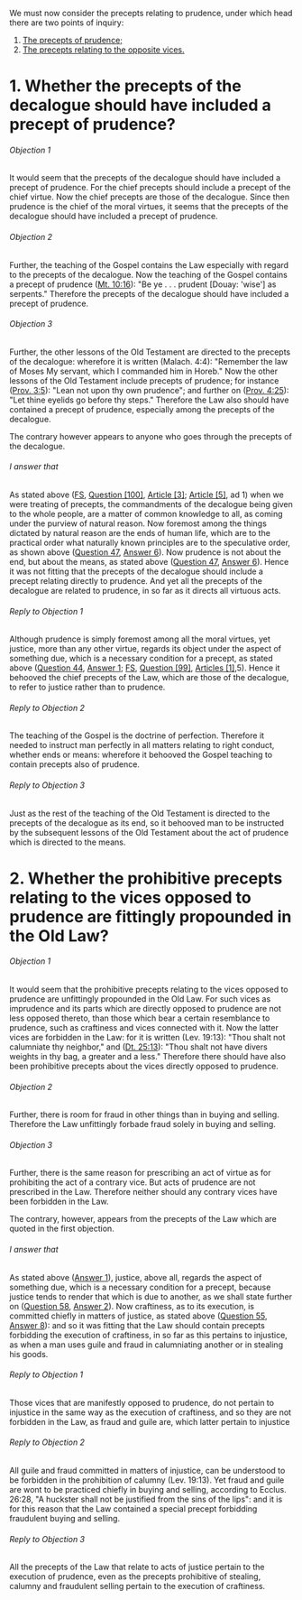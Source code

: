 We must now consider the precepts relating to prudence, under which head there are two points of inquiry:  

1. [ The precepts of prudence;](#1.%20Whether%20the%20precepts%20of%20the%20decalogue%20should%20have%20included%20a%20precept%20of%20prudence?)
2. [ The precepts relating to the opposite vices.](#2.%20Whether%20the%20prohibitive%20precepts%20relating%20to%20the%20vices%20opposed%20to%20prudence%20are%20fittingly%20propounded%20in%20the%20Old%20Law?)



# 1. Whether the precepts of the decalogue should have included a precept of prudence? 

###### Objection 1
It would seem that the precepts of the decalogue should have included a precept of prudence. For the chief precepts should include a precept of the chief virtue. Now the chief precepts are those of the decalogue. Since then prudence is the chief of the moral virtues, it seems that the precepts of the decalogue should have included a precept of prudence.  

###### Objection 2
Further, the teaching of the Gospel contains the Law especially with regard to the precepts of the decalogue. Now the teaching of the Gospel contains a precept of prudence ([Mt. 10:16](http://bible.gospelcom.net/bible?Mt++10:16)): "Be ye . . . prudent \[Douay: 'wise'\] as serpents." Therefore the precepts of the decalogue should have included a precept of prudence.  

###### Objection 3
Further, the other lessons of the Old Testament are directed to the precepts of the decalogue: wherefore it is written (Malach. 4:4): "Remember the law of Moses My servant, which I commanded him in Horeb." Now the other lessons of the Old Testament include precepts of prudence; for instance ([Prov. 3:5](http://bible.gospelcom.net/bible?Prov++3:5)): "Lean not upon thy own prudence"; and further on ([Prov. 4:25](http://bible.gospelcom.net/bible?Prov++4:25)): "Let thine eyelids go before thy steps." Therefore the Law also should have contained a precept of prudence, especially among the precepts of the decalogue.  

The contrary however appears to anyone who goes through the precepts of the decalogue.  

###### I answer that
As stated above ([FS](../FS.html), [Question \[100\]](../FS/FS100.html#FSQ100OUTP1), [Article \[3\]](../FS/FS100.html#FSQ100A3THEP1); [Article \[5\]](../FS/FS100.html#FSQ100A3A5THEP1), ad 1) when we were treating of precepts, the commandments of the decalogue being given to the whole people, are a matter of common knowledge to all, as coming under the purview of natural reason. Now foremost among the things dictated by natural reason are the ends of human life, which are to the practical order what naturally known principles are to the speculative order, as shown above ([Question 47](47.%20Prudence,%20Considered%20in%20Itself.md), [Answer 6](47.%20Prudence,%20Considered%20in%20Itself.md#6.%20Whether%20prudence%20appoints%20the%20end%20to%20moral%20virtues?%20)). Now prudence is not about the end, but about the means, as stated above ([Question 47](47.%20Prudence,%20Considered%20in%20Itself.md), [Answer 6](47.%20Prudence,%20Considered%20in%20Itself.md#6.%20Whether%20prudence%20appoints%20the%20end%20to%20moral%20virtues?%20)). Hence it was not fitting that the precepts of the decalogue should include a precept relating directly to prudence. And yet all the precepts of the decalogue are related to prudence, in so far as it directs all virtuous acts.  

###### Reply to Objection 1
Although prudence is simply foremost among all the moral virtues, yet justice, more than any other virtue, regards its object under the aspect of something due, which is a necessary condition for a precept, as stated above ([Question 44](../../1-46.%20Theological%20Virtues/23-46.%20Charity/44.%20Precepts%20of%20Charity.md), [Answer 1](../../1-46.%20Theological%20Virtues/23-46.%20Charity/44.%20Precepts%20of%20Charity.md#1.%20Whether%20any%20precept%20should%20be%20given%20about%20charity?%20); [FS](../FS.html), [Question \[99\]](../FS/FS099.html#FSQ99OUTP1), [Articles \[1\]](../FS/FS099.html#FSQ99ATHEP1),5). Hence it behooved the chief precepts of the Law, which are those of the decalogue, to refer to justice rather than to prudence.  

###### Reply to Objection 2
The teaching of the Gospel is the doctrine of perfection. Therefore it needed to instruct man perfectly in all matters relating to right conduct, whether ends or means: wherefore it behooved the Gospel teaching to contain precepts also of prudence.  

###### Reply to Objection 3
Just as the rest of the teaching of the Old Testament is directed to the precepts of the decalogue as its end, so it behooved man to be instructed by the subsequent lessons of the Old Testament about the act of prudence which is directed to the means.  




# 2. Whether the prohibitive precepts relating to the vices opposed to prudence are fittingly propounded in the Old Law? 

###### Objection 1
It would seem that the prohibitive precepts relating to the vices opposed to prudence are unfittingly propounded in the Old Law. For such vices as imprudence and its parts which are directly opposed to prudence are not less opposed thereto, than those which bear a certain resemblance to prudence, such as craftiness and vices connected with it. Now the latter vices are forbidden in the Law: for it is written (Lev. 19:13): "Thou shalt not calumniate thy neighbor," and ([Dt. 25:13](http://bible.gospelcom.net/bible?Dt++25:13)): "Thou shalt not have divers weights in thy bag, a greater and a less." Therefore there should have also been prohibitive precepts about the vices directly opposed to prudence.  

###### Objection 2
Further, there is room for fraud in other things than in buying and selling. Therefore the Law unfittingly forbade fraud solely in buying and selling.  

###### Objection 3
Further, there is the same reason for prescribing an act of virtue as for prohibiting the act of a contrary vice. But acts of prudence are not prescribed in the Law. Therefore neither should any contrary vices have been forbidden in the Law.  

The contrary, however, appears from the precepts of the Law which are quoted in the first objection.  

###### I answer that
As stated above ([Answer 1](#1.%20Whether%20the%20precepts%20of%20the%20decalogue%20should%20have%20included%20a%20precept%20of%20prudence?%20)), justice, above all, regards the aspect of something due, which is a necessary condition for a precept, because justice tends to render that which is due to another, as we shall state further on ([Question 58](../57-62.%20Justice/58.%20Justice.md), [Answer 2](../57-62.%20Justice/58.%20Justice.md#2.%20Whether%20justice%20is%20always%20towards%20one%20another?%20)). Now craftiness, as to its execution, is committed chiefly in matters of justice, as stated above ([Question 55](55.%20Vices%20Opposed%20to%20Prudence%20by%20Way%20of%20Resemblance.md), [Answer 8](55.%20Vices%20Opposed%20to%20Prudence%20by%20Way%20of%20Resemblance.md#8.%20Whether%20these%20vices%20arise%20from%20covetousness?%20)): and so it was fitting that the Law should contain precepts forbidding the execution of craftiness, in so far as this pertains to injustice, as when a man uses guile and fraud in calumniating another or in stealing his goods.  

###### Reply to Objection 1
Those vices that are manifestly opposed to prudence, do not pertain to injustice in the same way as the execution of craftiness, and so they are not forbidden in the Law, as fraud and guile are, which latter pertain to injustice  

###### Reply to Objection 2
All guile and fraud committed in matters of injustice, can be understood to be forbidden in the prohibition of calumny (Lev. 19:13). Yet fraud and guile are wont to be practiced chiefly in buying and selling, according to Ecclus. 26:28, "A huckster shall not be justified from the sins of the lips": and it is for this reason that the Law contained a special precept forbidding fraudulent buying and selling.  

###### Reply to Objection 3
All the precepts of the Law that relate to acts of justice pertain to the execution of prudence, even as the precepts prohibitive of stealing, calumny and fraudulent selling pertain to the execution of craftiness.